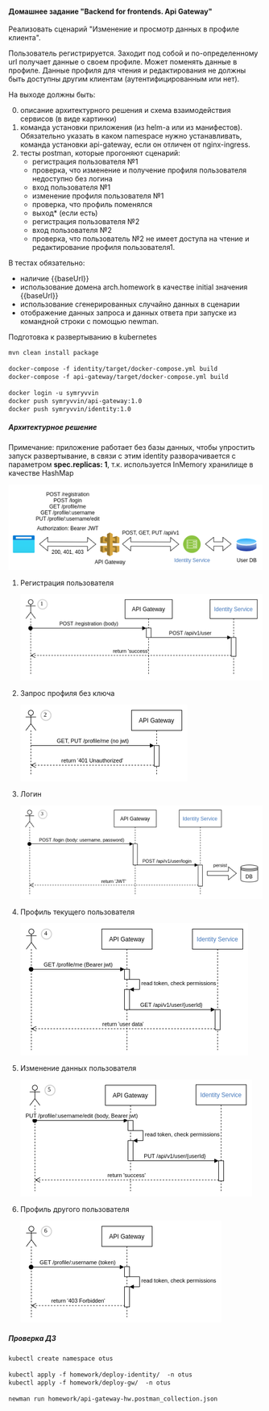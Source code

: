 #### Домашнее задание "Backend for frontends. Api Gateway"

Реализовать сценарий "Изменение и просмотр данных в профиле клиента".

Пользователь регистрируется. Заходит под собой и по-определенному url получает данные о своем профиле. Может поменять данные в профиле. Данные профиля для чтения и редактирования не должны быть доступны другим клиентам (аутентифицированным или нет).

На выходе должны быть:

0) описание архитектурного решения и схема взаимодействия сервисов (в виде картинки)
1) команда установки приложения (из helm-а или из манифестов). Обязательно указать в каком namespace нужно устанавливать, команда установки api-gateway, если он отличен от nginx-ingress.
2) тесты postman, которые прогоняют сценарий:
    - регистрация пользователя №1
    - проверка, что изменение и получение профиля пользователя недоступно без логина
    - вход пользователя №1
    - изменение профиля пользователя №1
    - проверка, что профиль поменялся
    - выход* (если есть)
    - регистрация пользователя №2
    - вход пользователя №2
    - проверка, что пользователь №2 не имеет доступа на чтение и редактирование профиля пользователя1.

В тестах обязательно:
- наличие {{baseUrl}}
- использование домена arch.homework в качестве initial значения {{baseUrl}}
- использование сгенерированных случайно данных в сценарии
- отображение данных запроса и данных ответа при запуске из командной строки с помощью newman.


Подготовка к развертыванию в kubernetes
```batch
mvn clean install package

docker-compose -f identity/target/docker-compose.yml build
docker-compose -f api-gateway/target/docker-compose.yml build

docker login -u symryvvin
docker push symryvvin/api-gateway:1.0
docker push symryvvin/identity:1.0
```

##### Архитектурное решение

Примечание: приложение работает без базы данных, чтобы упростить запуск развертывание, в связи с этим identity разворачивается с параметром  __spec.replicas: 1__, т.к. используется InMemory хранилище в качестве HashMap

![](./homework/img/arch.png)

1. Регистрация пользователя
   
   ![](./homework/img/sequence/1.png)
2. Запрос профиля без ключа
   
   ![](./homework/img/sequence/2.png)
3. Логин
   
   ![](./homework/img/sequence/3.png)
4. Профиль текущего пользователя
   
   ![](./homework/img/sequence/4.png)
5. Изменение данных пользователя
   
   ![](./homework/img/sequence/5.png)
6. Профиль другого пользователя
   
   ![](./homework/img/sequence/6.png)


##### Проверка ДЗ

```batch
kubectl create namespace otus

kubectl apply -f homework/deploy-identity/  -n otus
kubectl apply -f homework/deploy-gw/  -n otus

newman run homework/api-gateway-hw.postman_collection.json
```
